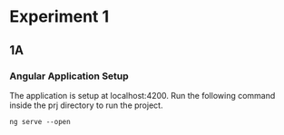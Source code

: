 # Experiment 1

## 1A
### Angular Application Setup
The application is setup at localhost:4200. Run the following command inside the prj directory to run the project.
```
ng serve --open
```

